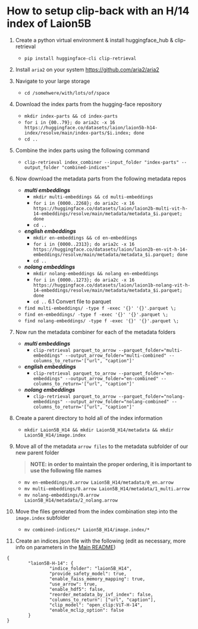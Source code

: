 # How to setup clip-back with an H/14 index of Laion5B

1. Create a python virtual environment & install huggingface_hub & clip-retrieval
   - `pip install huggingface-cli clip-retrieval`
2. Install `aria2` on your system
   https://github.com/aria2/aria2
3. Navigate to your large storage
   - `cd /somehwere/with/lots/of/space`
4. Download the index parts from the hugging-face repository
   - `mkdir index-parts && cd index-parts`
   - `for i in {00..79}; do aria2c -x 16 https://huggingface.co/datasets/laion/laion5b-h14-index/resolve/main/index-parts/$i.index; done`
   - `cd ..`
5. Combine the index parts using the following command
   - `clip-retrieval index_combiner --input_folder "index-parts" --output_folder "combined-indices"`
6. Now download the metadata parts from the following metadata repos

   - ***multi embeddings***
        - `mkdir multi-embeddings && cd multi-embeddings`
        - `for i in {0000..2268}; do aria2c -x 16 https://huggingface.co/datasets/laion/laion2b-multi-vit-h-14-embeddings/resolve/main/metadata/metadata_$i.parquet; done`
        - `cd ..`
   - ***english embeddings***
        - `mkdir en-embeddings && cd en-embeddings`
        - `for i in {0000..2313}; do aria2c -x 16 https://huggingface.co/datasets/laion/laion2b-en-vit-h-14-embeddings/resolve/main/metadata/metadata_$i.parquet; done`
        - `cd ..`
   - ***nolang embeddings***
        - `mkdir nolang-embeddings && nolang en-embeddings`
        - `for i in {0000..1273}; do aria2c -x 16 https://huggingface.co/datasets/laion/laion1b-nolang-vit-h-14-embeddings/resolve/main/metadata/metadata_$i.parquet; done`
        - `cd ..`
6.1 Convert file to parquet
   - `find multi-embeddings/ -type f -exec '{}' '{}'.parquet \;`
   - `find en-embeddings/ -type f -exec '{}' '{}'.parquet \;`
   - `find nolang-embeddings/ -type f -exec '{}' '{}'.parquet \;`

7. Now run the metadata combiner for each of the metadata folders

   - ***multi embeddings***
        - `clip-retrieval parquet_to_arrow --parquet_folder="multi-embeddings" --output_arrow_folder="multi-combined" --columns_to_return='["url", "caption"]'`
   - ***english embeddings***
        - `clip-retrieval parquet_to_arrow --parquet_folder="en-embeddings" --output_arrow_folder="en-combined" --columns_to_return='["url", "caption"]'`
   - ***nolang embeddings***
        - `clip-retrieval parquet_to_arrow --parquet_folder="nolang-embeddings" --output_arrow_folder="nolang-combined" --columns_to_return='["url", "caption"]'`

8. Create a parent directory to hold all of the index information
   - `mkdir Laion5B_H14 && mkdir Laion5B_H14/metadata && mkdir Laion5B_H14/image.index`
9. Move all of the metadata `arrow files` to the metadata subfolder of our new parent folder
   > **NOTE: in order to maintain the proper ordering, it is important to use the following file names**
   - `mv en-embeddings/0.arrow Laion5B_H14/metadata/0_en.arrow`
   - `mv multi-embeddings/0.arrow Laion5B_H14/metadata/1_multi.arrow`
   - `mv nolang-embeddings/0.arrow Laion5B_H14/metadata/2_nolang.arrow`
10. Move the files generated from the index combination step into the `image.index` subfolder
    - `mv combined-indices/* Laion5B_H14/image.index/*`
11. Create an indices.json file with the following (edit as necessary, more info on parameters in the [Main README](https://github.com/rom1504/clip-retrieval#clip-back))

```
{
        "laion5B-H-14": {
                "indice_folder": "laion5B_H14",
                "provide_safety_model": true,
                "enable_faiss_memory_mapping": true,
                "use_arrow": true,
                "enable_hdf5": false,
                "reorder_metadata_by_ivf_index": false,
                "columns_to_return": ["url", "caption"],
                "clip_model": "open_clip:ViT-H-14",
                "enable_mclip_option": false
        }
}
```
